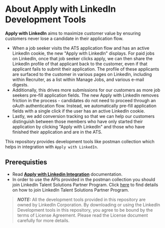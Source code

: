 # About Apply with LinkedIn Development Tools
**Apply with LinkedIn** aims to maximize customer value by ensuring customers never lose a candidate in their application flow.
 
*	When a job seeker visits the ATS application flow and has an active LinkedIn cookie, the new "Apply with LinkedIn" displays. For paid jobs on LinkedIn, once that job seeker clicks apply, we can then share the LinkedIn profile of that applicant back to the customer, even if that applicant fails to submit their application. The profile of these applicants are surfaced to the customer in various pages on LinkedIn, including within Recruiter, as a list within Manage Jobs, and various e-mail digests.  
*	Additionally, this drives more submissions for our customers as more job seekers pre-fill application fields. The new Apply with LinkedIn removes friction in the process - candidates do not need to proceed through an oAuth authentication flow. Instead, we automatically pre-fill application fields with a single click if the user has an active LinkedIn cookie. 
*   Lastly, we add conversion tracking so that we can help our customers distinguish between those members who have only started their application by clicking "Apply with LinkedIn" and those who have finished their application and are in the ATS.

This repository provides development tools like postman collection which helps in integration with `Apply with LinkedIn`.

## Prerequisties
* Read [**Apply with Linkedin Integration**](https://docs.microsoft.com/en-gb/linkedin/talent/apply-with-linkedin) documentation.
* In order to use the APIs provided in the postman collection you should join LinkedIn Talent Solutions Partner Program.
Click [here](https://docs.microsoft.com/en-gb/linkedin/talent/apply-with-linkedin#request-access) to find details on how to join LinkedIn Talent Solutions Partner Program.

> **_NOTE:_** All the development tools provided in this repository are owned by LinkedIn Corporation. By downloading or using the LinkedIn Development tools in this repository, you agree to be bound by the terms of License Agreement. Please read the License document carefully for more details.
